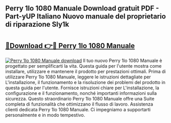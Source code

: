 ## Perry 1Io 1080 Manuale Download gratuit PDF - Part-yUP Italiano Nuovo manuale del proprietario di riparazione Sly1k

# <h2><a href="http://dfev04b.blite.top/?on=Perry+1Io+1080+Manuale">🔗Download 👉🔴 Perry 1Io 1080 Manuale</a></h2>

[![Perry 1Io 1080 Manuale download](https://i.imgur.com/lujVjoI.png)](http://dfev04b.blite.top/?on=Perry+1Io+1080+Manuale)
Il tuo nuovo Perry 1Io 1080 Manuale è progettato per semplificarti la vita. Questa guida per l'utente mostra come installare, utilizzare e mantenere il prodotto per prestazioni ottimali. Prima di utilizzare Perry 1Io 1080 Manuale, leggere le istruzioni dettagliate per L'installazione, il funzionamento e la risoluzione dei problemi del prodotto in questa guida per l'utente. Fornisce istruzioni chiare per L'installazione, la configurazione e il funzionamento, nonché importanti informazioni sulla sicurezza. Questo straordinario Perry 1Io 1080 Manuale offre una Suite completa di funzionalità che ottimizzano il flusso di lavoro. Assistenza clienti dedicata Perry 1Io 1080 Manuale. Ci impegniamo a supportarti personalmente e in modo tempestivo.
